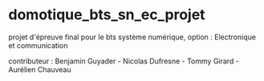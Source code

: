 ﻿# domotique_bts_sn_ec_projet
projet d'épreuve final pour le bts système numérique, option : Electronique et communication  

contributeur : Benjamin Guyader - Nicolas Dufresne - Tommy Girard - Aurélien Chauveau
